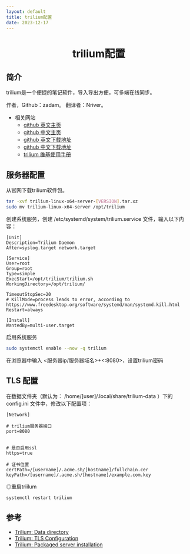 ```yaml
---
layout: default
title: trilium配置
date: 2023-12-17
---
```


# <center>trilium配置</center>

## 简介

trilium是一个便捷的笔记软件，导入导出方便，可多端在线同步。

作者，Github：zadam。
翻译者：Nriver。

- 相关网站
  - [github 英文主页](https://github.com/zadam/trilium)
  - [github 中文主页](https://github.com/Nriver/trilium-translation)
  - [github 英文下载地址](https://github.com/zadam/trilium/releases)
  - [github 中文下载地址](https://github.com/Nriver/trilium-translation/releases)
  - [trilium 维基使用手册](https://trilium.netlify.app/%E6%96%87%E6%A1%A3.html)

## 服务器配置

从官网下载trilium软件包。

```bash
tar -xvf trilium-linux-x64-server-[VERSION].tar.xz
sudo mv trilium-linux-x64-server /opt/trilium
```

创建系统服务，创建 /etc/systemd/system/trilium.service 文件，输入以下内容：

```config
[Unit]
Description=Trilium Daemon
After=syslog.target network.target

[Service]
User=root
Group=root
Type=simple
ExecStart=/opt/trilium/trilium.sh
WorkingDirectory=/opt/trilium/

TimeoutStopSec=20
# KillMode=process leads to error, according to https://www.freedesktop.org/software/systemd/man/systemd.kill.html
Restart=always

[Install]
WantedBy=multi-user.target
```

启用系统服务

```bash
sudo systemctl enable --now -q trilium
```

在浏览器中输入 <服务器ip/服务器域名>+<:8080>，设置trilium密码

## TLS 配置

在数据文件夹（默认为： /home/[user]/.local/share/trilium-data ）下的 config.ini 文件中，修改以下配置项：

```config
[Network]

# trilium服务器端口
port=8080


# 是否启用ssl
https=true

# 证书位置
certPath=/[username]/.acme.sh/[hostname]/fullchain.cer
keyPath=/[username]/.acme.sh/[hostname]/example.com.key
```

◎重启triilum

```bash
systemctl restart trilium
```

## 参考


- [Trilium: Data directory](https://github.com/zadam/trilium/wiki/Data-directory)
- [Trilium: TLS Configuration](https://github.com/zadam/trilium/wiki/TLS-configuration)
- [Trilium: Packaged server installation](https://github.com/zadam/trilium/wiki/Packaged-server-installation)
